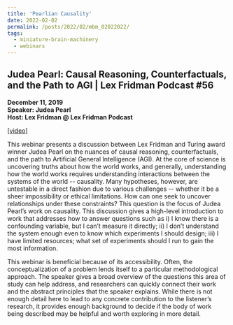 ```yaml
---
title: 'Pearlian Causality'
date: 2022-02-02
permalink: /posts/2022/02/mbm_02022022/
tags:
  - miniature-brain-machinery
  - webinars
---
```


## Judea Pearl: Causal Reasoning, Counterfactuals, and the Path to AGI | Lex Fridman Podcast #56

**December 11, 2019**<br>
**Speaker: Judea Pearl**<br>
**Host: Lex Fridman @ Lex Fridman Podcast**<br>

[<a href="https://www.youtube.com/watch?v=pEBI0vF45ic" target="_blank">video</a>]

This webinar presents a discussion between Lex Fridman and Turing award winner Judea Pearl on the nuances of causal reasoning, counterfactuals, and the path to Artificial General Intelligence (AGI). At the core of science is uncovering truths about how the world works, and generally, understanding how the world works requires understanding interactions between the systems of the world -- causality. Many hypotheses, however, are untestable in a direct fashion due to various challenges -- whether it be a sheer impossibility or ethical limitations. How can one seek to uncover relationships under these constraints? This question is the focus of Judea Pearl’s work on causality. This discussion gives a high-level introduction to work that addresses how to answer questions such as i) I know there is a confounding variable, but I can’t measure it directly; ii) I don’t understand the system enough even to know which experiments I should design; iii) I have limited resources; what set of experiments should I run to gain the most information.

This webinar is beneficial because of its accessibility. Often, the conceptualization of a problem lends itself to a particular methodological approach. The speaker gives a broad overview of the questions this area of study can help address, and researchers can quickly connect their work and the abstract principles that the speaker explains. While there is not enough detail here to lead to any concrete contribution to the listener’s research, it provides enough background to decide if the body of work being described may be helpful and worth exploring in more detail.
